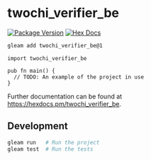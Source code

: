 # twochi_verifier_be

[![Package Version](https://img.shields.io/hexpm/v/twochi_verifier_be)](https://hex.pm/packages/twochi_verifier_be)
[![Hex Docs](https://img.shields.io/badge/hex-docs-ffaff3)](https://hexdocs.pm/twochi_verifier_be/)

```sh
gleam add twochi_verifier_be@1
```
```gleam
import twochi_verifier_be

pub fn main() {
  // TODO: An example of the project in use
}
```

Further documentation can be found at <https://hexdocs.pm/twochi_verifier_be>.

## Development

```sh
gleam run   # Run the project
gleam test  # Run the tests
```
